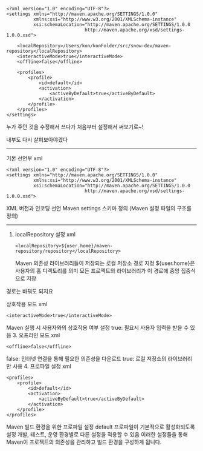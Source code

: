 <pre><code>&lt;?xml version=&quot;1.0&quot; encoding=&quot;UTF-8&quot;?&gt;
&lt;settings xmlns=&quot;http://maven.apache.org/SETTINGS/1.0.0&quot; 
          xmlns:xsi=&quot;http://www.w3.org/2001/XMLSchema-instance&quot; 
          xsi:schemaLocation=&quot;http://maven.apache.org/SETTINGS/1.0.0 
                             http://maven.apache.org/xsd/settings-1.0.0.xsd&quot;&gt;

    &lt;localRepository&gt;/Users/kon/konFolder/src/snow-dev/maven-repository&lt;/localRepository&gt;
    &lt;interactiveMode&gt;true&lt;/interactiveMode&gt;
    &lt;offline&gt;false&lt;/offline&gt;

    &lt;profiles&gt;
        &lt;profile&gt;
            &lt;id&gt;default&lt;/id&gt;
            &lt;activation&gt;
                &lt;activeByDefault&gt;true&lt;/activeByDefault&gt;
            &lt;/activation&gt;
        &lt;/profile&gt;
    &lt;/profiles&gt;
&lt;/settings&gt;</code></pre><p>누가 주던 것을 수정해서 쓰다가 처음부터 설정해서 써보기로~!
내부도 다시 살펴보아야겠다</p>
<hr />
<p>기본 선언부
xml</p>
<pre><code>&lt;?xml version=&quot;1.0&quot; encoding=&quot;UTF-8&quot;?&gt;
&lt;settings xmlns=&quot;http://maven.apache.org/SETTINGS/1.0.0&quot; 
          xmlns:xsi=&quot;http://www.w3.org/2001/XMLSchema-instance&quot; 
          xsi:schemaLocation=&quot;http://maven.apache.org/SETTINGS/1.0.0 
                             http://maven.apache.org/xsd/settings-1.0.0.xsd&quot;&gt;</code></pre><p>XML 버전과 인코딩 선언
Maven settings 스키마 정의 (Maven 설정 파일의 구조를 정의)</p>
<hr />
<ol>
<li>localRepository 설정
xml<pre><code>&lt;localRepository&gt;${user.home}/maven-repository/repository&lt;/localRepository&gt;</code></pre>Maven 의존성 라이브러리들이 저장되는 로컬 저장소 경로 지정
${user.home}은 사용자의 홈 디렉토리를 의미
모든 프로젝트의 라이브러리가 이 경로에 중앙 집중식으로 저장</li>
</ol>
<p>경로는 바꿔도 되지요</p>
<p>상호작용 모드
xml</p>
<pre><code>&lt;interactiveMode&gt;true&lt;/interactiveMode&gt;</code></pre><p>Maven 실행 시 사용자와의 상호작용 여부 설정
true: 필요시 사용자 입력을 받을 수 있음
3. 오프라인 모드
xml</p>
<pre><code>&lt;offline&gt;false&lt;/offline&gt;</code></pre><p>false: 인터넷 연결을 통해 필요한 의존성을 다운로드
true: 로컬 저장소의 라이브러리만 사용
4. 프로파일 설정
xml</p>
<pre><code>&lt;profiles&gt;
    &lt;profile&gt;
        &lt;id&gt;default&lt;/id&gt;
        &lt;activation&gt;
            &lt;activeByDefault&gt;true&lt;/activeByDefault&gt;
        &lt;/activation&gt;
    &lt;/profile&gt;
&lt;/profiles&gt;</code></pre><p>Maven 빌드 환경을 위한 프로파일 설정
default 프로파일이 기본적으로 활성화되도록 설정
개발, 테스트, 운영 환경별로 다른 설정을 적용할 수 있음
이러한 설정들을 통해 Maven이 프로젝트의 의존성을 관리하고 빌드 환경을 구성하게 됩니다.</p>